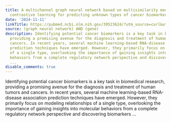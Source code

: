 ```yaml
---
title: A multichannel graph neural network based on multisimilarity modality hypergraph
  contrastive learning for predicting unknown types of cancer biomarkers
date: '2024-11-11'
linkTitle: https://pubmed.ncbi.nlm.nih.gov/39523624/?utm_source=curl&utm_medium=rss&utm_campaign=pubmed-2&utm_content=1x5bM_TNL8gjogAcnslpo2s2PbDe-61JVM2h9yowOYSiZ7Dkrt&fc=20220919211934&ff=20241113193348&v=2.18.0.post9+e462414
source: (graph neural network) AND (gene)
description: Identifying potential cancer biomarkers is a key task in biomedical research,
  providing a promising avenue for the diagnosis and treatment of human tumors and
  cancers. In recent years, several machine learning-based RNA-disease association
  prediction techniques have emerged. However, they primarily focus on modeling relationships
  of a single type, overlooking the importance of gaining insights into molecular
  behaviors from a complete regulatory network perspective and discovering biomarkers
  ...
disable_comments: true
---
```

Identifying potential cancer biomarkers is a key task in biomedical research, providing a promising avenue for the diagnosis and treatment of human tumors and cancers. In recent years, several machine learning-based RNA-disease association prediction techniques have emerged. However, they primarily focus on modeling relationships of a single type, overlooking the importance of gaining insights into molecular behaviors from a complete regulatory network perspective and discovering biomarkers ...